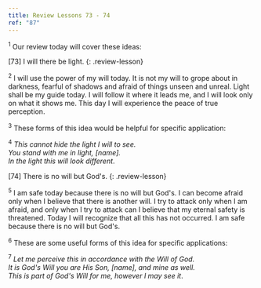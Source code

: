```yaml
---
title: Review Lessons 73 - 74
ref: "87"
---
```


<sup>1</sup> Our review today will cover these ideas:

\[73\] I will there be light.
{: .review-lesson}

<sup>2</sup> I will use the power of my will today. It is not my will to
grope about in darkness, fearful of shadows and afraid of things unseen
and unreal. Light shall be my guide today. I will follow it where it
leads me, and I will look only on what it shows me. This day I will
experience the peace of true perception.

<sup>3</sup> These forms of this idea would be helpful for specific
application:

<sup>4</sup> *This cannot hide the light I will to see.<br/> You stand
with me in light, \[name\].<br/> In the light this will look different*.

\[74\] There is no will but God's.
{: .review-lesson}

<sup>5</sup> I am safe today because there is no will but God's. I can
become afraid only when I believe that there is another will. I try to
attack only when I am afraid, and only when I try to attack can I
believe that my eternal safety is threatened. Today I will recognize
that all this has not occurred. I am safe because there is no will but
God's.

<sup>6</sup> These are some useful forms of this idea for specific
applications:

<sup>7</sup> *Let me perceive this in accordance with the Will of
God.<br/> It is God's Will you are His Son, \[name\], and mine as
well.<br/> This is part of God's Will for me, however I may see it*.

